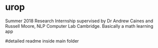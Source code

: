 # urop
Summer 2018 Research Internship supervised by Dr Andrew Caines and Russell Moore, NLP Computer Lab Cambridge. Basically a math learning app

#detailed readme inside main folder
